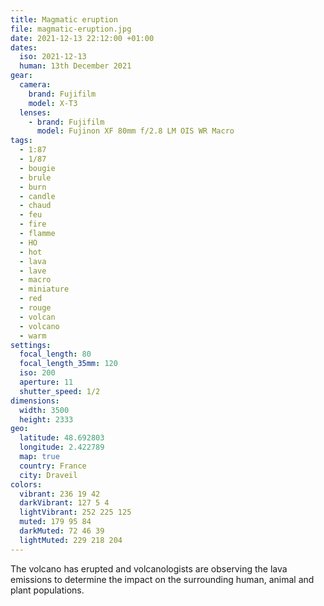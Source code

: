 ```yaml
---
title: Magmatic eruption
file: magmatic-eruption.jpg
date: 2021-12-13 22:12:00 +01:00
dates:
  iso: 2021-12-13
  human: 13th December 2021
gear:
  camera:
    brand: Fujifilm
    model: X-T3
  lenses:
    - brand: Fujifilm
      model: Fujinon XF 80mm f/2.8 LM OIS WR Macro
tags:
  - 1:87
  - 1/87
  - bougie
  - brule
  - burn
  - candle
  - chaud
  - feu
  - fire
  - flamme
  - HO
  - hot
  - lava
  - lave
  - macro
  - miniature
  - red
  - rouge
  - volcan
  - volcano
  - warm
settings:
  focal_length: 80
  focal_length_35mm: 120
  iso: 200
  aperture: 11
  shutter_speed: 1/2
dimensions:
  width: 3500
  height: 2333
geo:
  latitude: 48.692803
  longitude: 2.422789
  map: true
  country: France
  city: Draveil
colors:
  vibrant: 236 19 42
  darkVibrant: 127 5 4
  lightVibrant: 252 225 125
  muted: 179 95 84
  darkMuted: 72 46 39
  lightMuted: 229 218 204
---
```


The volcano has erupted and volcanologists are observing the lava emissions to determine the impact on the surrounding human, animal and plant populations.
